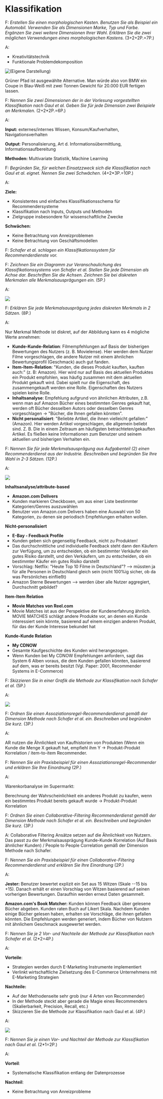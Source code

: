 # Klassifikation

F: _Erstellen Sie einen morphologischen Kasten. Benutzen Sie als Beispiel ein Automobil. Verwenden Sie als Dimensionen Marke, Typ und Farbe. Ergänzen Sie zwei weitere Dimensionen Ihrer Wahl. Erklären Sie die zwei möglichen Verwendungen eines morphologischen Kastens._ \(3+2+2P.=7P.\)

A:

* Kreativitätstechnik
* Funktionale Problemdekomposition

![\(Eigene Darstellung\)](../../.gitbook/assets/grafik%20%2818%29.png)

Grüner Pfad ist ausgewählte Alternative. Man würde also von BMW ein Coupe in Blau-Weiß mit zwei Tonnen Gewicht für 20.000 EUR fertigen lassen.

F: _Nennen Sie zwei Dimensionen der in der Vorlesung vorgestellten Klassifikation nach Gaul et al. Geben Sie für jede Dimension zwei Beispiele an Merkmalen._ \(2+2\*2P.=6P.\)

A:

**Input:** externes/internes Wissen, Konsum/Kaufverhalten, Navigationsverhalten

**Output**: Personalisierung, Art d. Informationsübermittlung, Informationsaufbereitung

**Methoden:** Multivariate Statistik, Machine Learning

F: _Begründen Sie, für welchen Einsatzzweck sich die Klassifikation nach Gaul et al. eignet. Nennen Sie zwei Schwächen._ \(4+2\*3P.=10P.\)

A:

**Ziele:**

* Konsistentes und einfaches Klassifikationsschema für Recommendersysteme
* Klassifikation nach Inputs, Outputs und Methoden
* Zielgruppe insbesondere für wissenschaftliche Zwecke

**Schwächen:**

* Keine Betrachtung von Anreizproblemen
* Keine Betrachtung von Geschäftsmodellen

F: _Schafer et al. schlagen ein Klassifikationssystem für Recommenderdienste vor._

F: _Zeichnen Sie ein Diagramm zur Veranschaulichung des Klassifikationssystems von Schafer et al. Stellen Sie jede Dimension als Achse dar. Beschriften Sie die Achsen. Zeichnen Sie bei diskreten Merkmalen alle Merkmalsausprägungen ein._ \(5P.\)

A:

![](../../.gitbook/assets/grafik%20%2822%29.png)

F: _Erklären Sie jede Merkmalsausprägung jedes diskreten Merkmals in 2 Sätzen._ \(8P.\)

A:

Nur Merkmal Methode ist diskret, auf der Abbildung kann es 4 mögliche Werte annehmen:

* **Kunde-Kunde-Relation**: Filmempfehlungen auf Basis der bisherigen Bewertungen des Nutzers \(z. B. Movielense\). Hier werden dem Nutzer Filme vorgeschlagen, die andere Nutzer mit einem ähnlichen Bewertungsprofil \(Geschmack\) auch gut fanden.
* **Item-Item-Relation**: "Kunden, die dieses Produkt kauften, kauften auch:" \(z. B: Amazon\). Hier wird nur auf Basis des aktuellen Produktes ein Produkt empfohlen, was häufig zusammen mit dem aktuellen Produkt gekauft wird. Dabei spielt nur die Eigenschaft, des zusammengekauft werden eine Rolle. Eigenschaften des Nutzers spielen keine Rolle.
* **Inhaltsanalyse**: Empfehlung aufgrund von ähnlichen Attributen, z.B. wenn man auf Amazon Bücher eines bestimmten Genres gekauft hat, werden oft Bücher desselben Autors oder desselben Genres vorgeschlagen -&gt; "Bücher, die Ihnen gefallen könnten".
* **Nicht personalisiert**: "Beliebte Artikel, die ihnen vielleicht gefallen:" \(Amazon\). Hier werden Artikel vorgeschlagen, die allgemein beliebt sind. Z. B. Die in einem Zeitraum am häufigsten betrachteten/gekauften Artikel. Es fließen keine Informationen zum Benutzer und seinem aktuellen und bisherigen Verhalten ein.

F: _Nennen Sie für jede Merkmalsausprägung aus Aufgabenteil \(2\) einen Recommenderdienst aus der Industrie. Beschreiben und begründen Sie Ihre Wahl in 2-3 Sätzen._ \(12P.\)

A:

![](../../.gitbook/assets/grafik%20%2813%29.png)

**Inhaltsanalyse/attribute-based**

* **Amazon.com Delivers**
* Kunden markieren Checkboxen, um aus einer Liste bestimmter Kategorien/Genres auszuwählen
* Benutzer von Amazon.com Delivers haben eine Auswahl von 50 Kategorien, zu denen sie periodisch Empfehlungen erhalten wollen.

**Nicht-personalisiert**

* **E-Bay - Feedback Profile**
* Kunden geben sich gegenseitig Feedback, nicht zu Produkten!
* Das durchschnittliche und individuelle Feedback steht dann den Käufern zur Verfügung, um zu entscheiden, ob ein bestimmter Verkäufer ein gutes Risiko darstellt, und den Verkäufern, um zu entscheiden, ob ein bestimmter Käufer ein gutes Risiko darstellt
* Vorschlag: Netflix: "Heute Top 10 Filme in Deutschland"? --&gt; müssten ja für alle Personen in Deutschland gleich sein \(nicht 100%ig sicher, ob da was Persönliches einfließt\)
* Amazon Sterne Bewertungen --&gt; werden über alle Nutzer aggregiert, Durchschnitt gebildet?

**Item-Item Relation**

* **Movie Matches von Reel.com**
* Movie Matches ist aus der Perspektive der Kundenerfahrung ähnlich. MOVIE MATCHES schlägt andere Produkte vor, an denen ein Kunde interessiert sein könnte, basierend auf einem einzigen anderen Produkt, für das der Kunde Interesse bekundet hat

**Kunde-Kunde Relation**

* **My CDNOW**
* Gesamte Kaufgeschichte des Kunden wird herangezogen.
* Wenn Kunden bei My CDNOW Empfehlungen anfordern, sagt das System 6 Alben voraus, die dem Kunden gefallen könnten, basierend auf dem, was er bereits besitzt \(Vgl. Paper: 2001, Recommender Systems in E-Commerce\)

F: _Skizzieren Sie in einer Grafik die Methode zur Klassifikation nach Schafer et al._ \(5P.\)

A:

![](../../.gitbook/assets/grafik%20%2822%29%20%281%29.png)

F: _Ordnen Sie einen Assoziationsregel-Recommenderdienst gemäß der Dimension Methode nach Schafer et al. ein. Beschreiben und begründen Sie kurz._ \(3P.\)

A:

AR nutzen die Ähnlichkeit von Kaufhistorien von Produkten \(Wenn ein Kunde die Menge X gekauft hat, empfiehl ihm Y -&gt; Produkt-Produkt Korrelation / item-to-item Recommender.

F: _Nennen Sie ein Praxisbeispiel für einen Assoziationsregel-Recommender und erklären Sie Ihre Einordnung_ \(2P.\)

A:

Warenkorbanalyse im Supermarkt:

Berechnung der Wahrscheinlichkeit ein anderes Produkt zu kaufen, wenn ein bestimmtes Produkt bereits gekauft wurde -&gt; Produkt-Produkt Korrelation

F: _Ordnen Sie einen Collaborative-Filtering Recommenderdienst gemäß der Dimension Methode nach Schafer et al. ein. Beschreiben und begründen Sie kurz._ \(3P.\)

A: Collaborative Filtering Ansätze setzen auf die Ähnlichkeit von Nutzern. Das passt zu der Merkmalsausprägung Kunde-Kunde Korrelation \(Auf Basis ähnlicher Kunden\) / People to People Correlation gemäß der Dimension Methode nach Schafer.

F: _Nennen Sie ein Praxisbeispiel für einen Collaborative-Filtering Recommenderdienst und erklären Sie Ihre Einordnung_ \(2P.\)

A:

**Jester:** Benutzer bewertet explizit ein Set aus 15 Witzen \(Skale --15 bis +15\). Danach erhält er einen Vorschlag von Witzen basierend auf seinen vorherigen Bewertungen. Daraufhin werden erneut Daten gesammelt.

**Amazon.com's Book Matcher:** Kunden können Feedback über gelesene Bücher abgeben. Kunden raten Buch auf Likert Skala. Nachdem Kunden einige Bücher gelesen haben, erhalten sie Vorschläge, die ihnen gefallen könnten. Die Empfehlungen werden generiert, indem Bücher von Nutzern mit ähnlichem Geschmack ausgewertet werden.

F: _Nennen Sie je 2 Vor- und Nachteile der Methode zur Klassifikation nach Schafer et al._ \(2\*2=4P.\)

A:

**Vorteile**:

* Strategien werden durch E-Marketing Instrumente implementiert
* Verlinkt wirtschaftliche Zielsetzung des E-Commerce Unternehmens mit E-Marketing Strategien

**Nachteile:**

* Auf der Methodenseite sehr grob \(nur 4 Arten von Recommender\)
* In der Methode steckt aber gerade die Magie eines Recommenders \(Skalierbarkeit, Precision, Recall, etc.\)
* Skizzieren Sie die Methode zur Klassifikation nach Gaul et al. \(4P.\)

A:

![](../../.gitbook/assets/grafik%20%2817%29.png)

F: _Nennen Sie je einen Vor- und Nachteil der Methode zur Klassifikation nach Gaul et al._ \(2\*1=2P.\)

A:

**Vorteil**:

* Systematische Klassifikation entlang der Datenprozesse

**Nachteil**:

* Keine Betrachtung von Anreizprobleme

